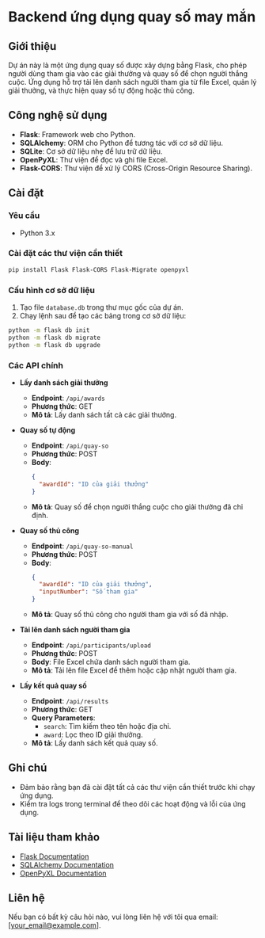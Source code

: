# Backend ứng dụng quay số may mắn

## Giới thiệu
Dự án này là một ứng dụng quay số được xây dựng bằng Flask, cho phép người dùng tham gia vào các giải thưởng và quay số để chọn người thắng cuộc. Ứng dụng hỗ trợ tải lên danh sách người tham gia từ file Excel, quản lý giải thưởng, và thực hiện quay số tự động hoặc thủ công.

## Công nghệ sử dụng
- **Flask**: Framework web cho Python.
- **SQLAlchemy**: ORM cho Python để tương tác với cơ sở dữ liệu.
- **SQLite**: Cơ sở dữ liệu nhẹ để lưu trữ dữ liệu.
- **OpenPyXL**: Thư viện để đọc và ghi file Excel.
- **Flask-CORS**: Thư viện để xử lý CORS (Cross-Origin Resource Sharing).

## Cài đặt

### Yêu cầu
- Python 3.x

### Cài đặt các thư viện cần thiết
```bash
pip install Flask Flask-CORS Flask-Migrate openpyxl
```

### Cấu hình cơ sở dữ liệu
1. Tạo file `database.db` trong thư mục gốc của dự án.
2. Chạy lệnh sau để tạo các bảng trong cơ sở dữ liệu:
```bash
python -m flask db init
python -m flask db migrate
python -m flask db upgrade
```

### Các API chính

- **Lấy danh sách giải thưởng**
  - **Endpoint**: `/api/awards`
  - **Phương thức**: GET
  - **Mô tả**: Lấy danh sách tất cả các giải thưởng.

- **Quay số tự động**
  - **Endpoint**: `/api/quay-so`
  - **Phương thức**: POST
  - **Body**: 
    ```json
    {
      "awardId": "ID của giải thưởng"
    }
    ```
  - **Mô tả**: Quay số để chọn người thắng cuộc cho giải thưởng đã chỉ định.

- **Quay số thủ công**
  - **Endpoint**: `/api/quay-so-manual`
  - **Phương thức**: POST
  - **Body**: 
    ```json
    {
      "awardId": "ID của giải thưởng",
      "inputNumber": "Số tham gia"
    }
    ```
  - **Mô tả**: Quay số thủ công cho người tham gia với số đã nhập.

- **Tải lên danh sách người tham gia**
  - **Endpoint**: `/api/participants/upload`
  - **Phương thức**: POST
  - **Body**: File Excel chứa danh sách người tham gia.
  - **Mô tả**: Tải lên file Excel để thêm hoặc cập nhật người tham gia.

- **Lấy kết quả quay số**
  - **Endpoint**: `/api/results`
  - **Phương thức**: GET
  - **Query Parameters**: 
    - `search`: Tìm kiếm theo tên hoặc địa chỉ.
    - `award`: Lọc theo ID giải thưởng.
  - **Mô tả**: Lấy danh sách kết quả quay số.

## Ghi chú
- Đảm bảo rằng bạn đã cài đặt tất cả các thư viện cần thiết trước khi chạy ứng dụng.
- Kiểm tra logs trong terminal để theo dõi các hoạt động và lỗi của ứng dụng.

## Tài liệu tham khảo
- [Flask Documentation](https://flask.palletsprojects.com/)
- [SQLAlchemy Documentation](https://www.sqlalchemy.org/)
- [OpenPyXL Documentation](https://openpyxl.readthedocs.io/en/stable/)

## Liên hệ
Nếu bạn có bất kỳ câu hỏi nào, vui lòng liên hệ với tôi qua email: [your_email@example.com].